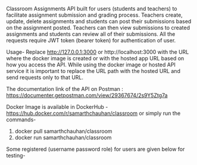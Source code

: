 Classroom Assignments API built for users (students and teachers) to facilitate assignment submission and grading process. Teachers create, update, delete assignments and students can post their submissions based on the assignment posted. Teachers can then view submissions to created assignments and students can review all of their submissions. All the requests require JWT token (bearer token) for authentication of user.

Usage- Replace http://127.0.0.1:3000 or http://localhost:3000 with the URL where the docker image is created or with the hosted app URL based on how you access the API. While using the docker image or hosted API service it is important to replace the URL path with the hosted URL and send requests only to that URL.

The documentation link of the API on Postman : https://documenter.getpostman.com/view/29367674/2s9Y5Ztg7a

Docker Image is available in DockerHub - https://hub.docker.com/r/samarthchauhan/classroom
or simply run the commands-

1. docker pull samarthchauhan/classroom
2. docker run samarthchauhan/classroom

Some registered (username password role) for users are given below for testing-

<!--
person per123 student
par pa2 teacher
stude12 st23 student
jack j76 student
james jb student
wurtz qwe teacher
-->
